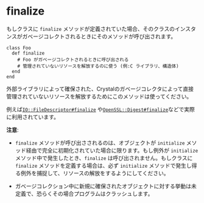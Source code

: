 # finalize

もしクラスに `finalize` メソッドが定義されていた場合、そのクラスのインスタンスがガベージコレクトされるときにそのメソッドが呼び出されます。

```crystal
class Foo
  def finalize
    # Foo がガベージコレクトされるときに呼び出される
    # 管理されていないリソースを解放するのに使う (例:C ライブラリ、構造体)
  end
end
```

外部ライブラリによって確保された、Crystalのガベージコレクタによって直接管理されていないリソースを解放するためにこのメソッドは使ってください。

例えば[`IO::FileDescriptor#finalize`](https://crystal-lang.org/api/IO/FileDescriptor.html#finalize-instance-method)
や[`OpenSSL::Digest#finalize`](https://crystal-lang.org/api/OpenSSL/Digest.html#finalize-instance-method)などで実際に利用されています。

**注意**:

- `finalize` メソッドが呼び出さされるのは、オブジェクトが `initialize` メソッド経由で完全に初期化されていた場合に限ります。もし例外が `initialize` メソッド中で発生したとき、`finalize` は呼び出されません。もしクラスに `finalize` メソッドを定義する場合は、必ず `initialize` メソッドで発生し得る例外を捕捉して、リソースの解放をするようにしてください。

- ガベージコレクション中に新規に確保されたオブジェクトに対する挙動は未定義で、恐らくその場合プログラムはクラッシュします。
